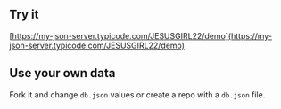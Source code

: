 ## Try it

[https://my-json-server.typicode.com/JESUSGIRL22/demo](https://my-json-server.typicode.com/JESUSGIRL22/demo)

## Use your own data

Fork it and change `db.json` values or create a repo with a `db.json` file.

